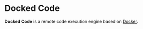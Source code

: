# Docked Code

**Docked Code** is a remote code execution engine based on [Docker](https://www.docker.com/ 'Docker').
